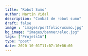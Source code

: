 ```yaml
---
title: "Robot Sumo"
author: Martin Vidal
description: "Combat de robot sumo"
draft: false
image : "images/portfolio/wsumo.jpg"
bg_image: "images/banner/elec.jpg"
tags: ["Projets1A"]
type: "post"
date: 2020-10-01T11:07:10+06:00
---
```

